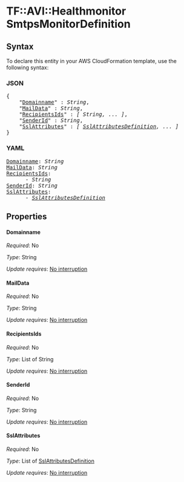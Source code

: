 # TF::AVI::Healthmonitor SmtpsMonitorDefinition

## Syntax

To declare this entity in your AWS CloudFormation template, use the following syntax:

### JSON

<pre>
{
    "<a href="#domainname" title="Domainname">Domainname</a>" : <i>String</i>,
    "<a href="#maildata" title="MailData">MailData</a>" : <i>String</i>,
    "<a href="#recipientsids" title="RecipientsIds">RecipientsIds</a>" : <i>[ String, ... ]</i>,
    "<a href="#senderid" title="SenderId">SenderId</a>" : <i>String</i>,
    "<a href="#sslattributes" title="SslAttributes">SslAttributes</a>" : <i>[ <a href="sslattributesdefinition.md">SslAttributesDefinition</a>, ... ]</i>
}
</pre>

### YAML

<pre>
<a href="#domainname" title="Domainname">Domainname</a>: <i>String</i>
<a href="#maildata" title="MailData">MailData</a>: <i>String</i>
<a href="#recipientsids" title="RecipientsIds">RecipientsIds</a>: <i>
      - String</i>
<a href="#senderid" title="SenderId">SenderId</a>: <i>String</i>
<a href="#sslattributes" title="SslAttributes">SslAttributes</a>: <i>
      - <a href="sslattributesdefinition.md">SslAttributesDefinition</a></i>
</pre>

## Properties

#### Domainname

_Required_: No

_Type_: String

_Update requires_: [No interruption](https://docs.aws.amazon.com/AWSCloudFormation/latest/UserGuide/using-cfn-updating-stacks-update-behaviors.html#update-no-interrupt)

#### MailData

_Required_: No

_Type_: String

_Update requires_: [No interruption](https://docs.aws.amazon.com/AWSCloudFormation/latest/UserGuide/using-cfn-updating-stacks-update-behaviors.html#update-no-interrupt)

#### RecipientsIds

_Required_: No

_Type_: List of String

_Update requires_: [No interruption](https://docs.aws.amazon.com/AWSCloudFormation/latest/UserGuide/using-cfn-updating-stacks-update-behaviors.html#update-no-interrupt)

#### SenderId

_Required_: No

_Type_: String

_Update requires_: [No interruption](https://docs.aws.amazon.com/AWSCloudFormation/latest/UserGuide/using-cfn-updating-stacks-update-behaviors.html#update-no-interrupt)

#### SslAttributes

_Required_: No

_Type_: List of <a href="sslattributesdefinition.md">SslAttributesDefinition</a>

_Update requires_: [No interruption](https://docs.aws.amazon.com/AWSCloudFormation/latest/UserGuide/using-cfn-updating-stacks-update-behaviors.html#update-no-interrupt)

